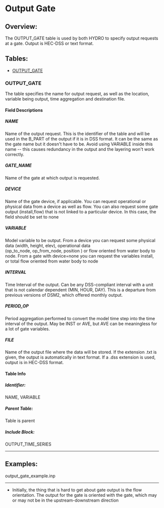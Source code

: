 # Output Gate

## Overview:

The OUTPUT_GATE table is used by both HYDRO to specify output requests
at a gate. Output is HEC-DSS or text format.

  

## Tables:

-   [OUTPUT_GATE](#OutputGate-output_gate)

  

### OUTPUT_GATE

The table specifies the name for output request, as well as the
location, variable being output, time aggregation and destination file.

#### Field Descriptions

##### NAME

Name of the output request. This is the identifier of the table and will
be used in the B_PART of the output if it is in DSS format. It can be
the same as the gate name but it doesn't have to be. Avoid using
VARIABLE inside this name -- this causes redundancy in the output and
the layering won't work correctly.

##### GATE_NAME

Name of the gate at which output is requested.

##### DEVICE

Name of the gate device, if applicable. You can request operational or
physical data from a device as well as flow. You can also request some
gate output (install,flow) that is not linked to a particular device. In
this case, the field should be set to none

##### VARIABLE

Model variable to be output. From a device you can request some physical
data (width, height, elev), operational data
(op_to_node, op_from_node, position ) or flow oriented from water body
to node. From a gate with device=none you can request the
variables install, or total flow oriented from water body to node

##### INTERVAL

Time Interval of the output. Can be any DSS-compliant interval with a
unit that is not calendar dependent (MIN, HOUR, DAY). This is a
departure from previous versions of DSM2, which offered monthly output.

##### PERIOD_OP

Period aggregation performed to convert the model time step into the
time interval of the output. May be INST or AVE, but AVE can be
meaningless for a lot of gate variables.

##### FILE

Name of the output file where the data will be stored. If the extension
.txt is given, the output is automatically in text format. If a .dss
extension is used, output is in HEC-DSS format.

#### Table Info

##### Identifier:

NAME, VARIABLE

##### Parent Table:

Table is parent

##### Include Block:

OUTPUT_TIME_SERIES

  

------------------------------------------------------------------------

  

## Examples:

output_gate_example.inp   
  

------------------------------------------------------------------------

  

<div>

<div>

-   Initially, the thing that is hard to get about gate output is the
    flow orientation. The output for the gate is oriented with the gate,
    which may or may not be in the upstream-downstream direction

</div>

</div>

